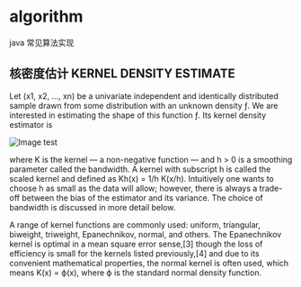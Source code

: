 # algorithm
java 常见算法实现

## 核密度估计 KERNEL DENSITY ESTIMATE
Let (x1, x2, …, xn) be a univariate independent and identically distributed sample drawn from some distribution with an unknown density ƒ. We are interested in estimating the shape of this function ƒ. Its kernel density estimator is

![Image test](https://wikimedia.org/api/rest_v1/media/math/render/svg/15255412d35488194b7e24e4518765e0af9992b5)

where K is the kernel — a non-negative function — and h > 0 is a smoothing parameter called the bandwidth. A kernel with subscript h is called the scaled kernel and defined as Kh(x) = 1/h K(x/h). Intuitively one wants to choose h as small as the data will allow; however, there is always a trade-off between the bias of the estimator and its variance. The choice of bandwidth is discussed in more detail below.

A range of kernel functions are commonly used: uniform, triangular, biweight, triweight, Epanechnikov, normal, and others. The Epanechnikov kernel is optimal in a mean square error sense,[3] though the loss of efficiency is small for the kernels listed previously,[4] and due to its convenient mathematical properties, the normal kernel is often used, which means K(x) = ϕ(x), where ϕ is the standard normal density function.
